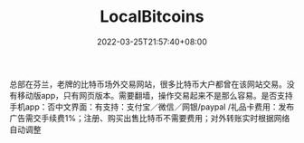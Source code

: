 ﻿---
weight: 
title: "LocalBitcoins"
description: "老牌的比特币场外交易网站，很多比特币大户都曾在该网站交易"
date: 2022-03-25T21:57:40+08:00
lastmod: 2022-03-25T16:45:40+08:00
draft: false
authors: ["Metabd"]
featuredImage: "localbitcoins.png"
link: ""
tags: ["交易所","LocalBitcoins"]
categories: ["navigation"]
navigation: ["交易所"]
lightgallery: true
toc: true
pinned: false
recommend: false
recommend1: false
---
总部在芬兰，老牌的比特币场外交易网站，很多比特币大户都曾在该网站交易。没有移动版app，只有网页版本。需要翻墙，操作交易起来不是那么容易。是否支持手机app：否中文界面：有支持：支付宝／微信／网银/paypal /礼品卡费用：发布广告需交手续费1%；注册、购买出售比特币不需要费用；对外转账实时根据网络自动调整
